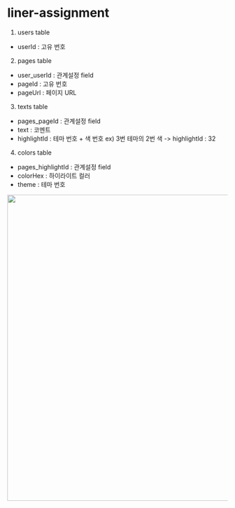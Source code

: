 # liner-assignment

1. users table
 - userId : 고유 번호

2. pages table 
 - user_userId : 관계설정 field
 - pageId : 고유 번호
 - pageUrl : 페이지 URL

3. texts table
 - pages_pageId : 관계설정 field
 - text : 코멘트
 - highlightId : 테마 번호 + 색 번호 ex) 3번 테마의 2번 색 -> highlightId : 32

4. colors table
 - pages_highlightId : 관계설정 field
 - colorHex :  하이라이트 컬러
 - theme : 테마 번호
 
<img src="file:///var/folders/q7/wbwmyfmd5g51pcvptbm9k3gr0000gn/T/TemporaryItems/NSIRD_screencaptureui_jx5HGz/%E1%84%89%E1%85%B3%E1%84%8F%E1%85%B3%E1%84%85%E1%85%B5%E1%86%AB%E1%84%89%E1%85%A3%E1%86%BA%202021-03-08%20%E1%84%8B%E1%85%A9%E1%84%92%E1%85%AE%208.51.42.png" width="700" heigh="370">


